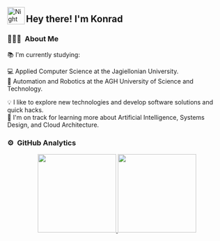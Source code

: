 <img alt="Night Coding" src="./assets/Hand%20Wave.gif" width='40' align="left"/><h2>Hey there! I'm Konrad</h2>

<!-- ## 👋 &nbsp;Hey there! I'm Konrad -->

### 👨🏻‍💻 &nbsp;About Me
📚 I'm currently studying: 

   💻 Applied Computer Science at the Jagiellonian University.\
   🦾 Automation and Robotics at the AGH University of Science and Technology.
          
💡 I like to explore new technologies and develop software solutions and quick hacks.\
🌱 I'm on track for learning more about Artificial Intelligence, Systems Design, and Cloud Architecture.


### ⚙️ &nbsp;GitHub Analytics

<p align="center">
<a href="https://github.com/P4r1nc3">
  <img height="180em" src="https://github-readme-stats-eight-theta.vercel.app/api?username=P4r1nc3&show_icons=true&theme=algolia&include_all_commits=true&count_private=true"/>
  <img height="180em" src="https://github-readme-stats-eight-theta.vercel.app/api/top-langs/?username=P4r1nc3&layout=compact&langs_count=8&theme=algolia"/>
</a>
</p>
